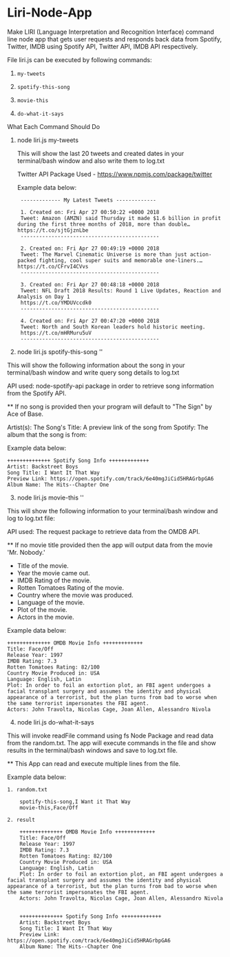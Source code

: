 # Liri-Node-App
Make LIRI (Language Interpretation and Recognition Interface) command line node app that gets user requests and responds back data from Spotify, Twitter, IMDB using Spotify API, Twitter API, IMDB API respectively.

File liri.js can be executed by following commands:

1.  `my-tweets`

2.  `spotify-this-song`

3.  `movie-this`

4.  `do-what-it-says`

What Each Command Should Do

1. node liri.js my-tweets

    This will show the last 20 tweets and created dates in your terminal/bash window and also write them to log.txt

    Twitter API Package Used - https://www.npmjs.com/package/twitter

    Example data below:
    
        ------------- My Latest Tweets -------------

        1. Created on: Fri Apr 27 00:50:22 +0000 2018
        Tweet: Amazon (AMZN) said Thursday it made $1.6 billion in profit during the first three months of 2018, more than double… https://t.co/sjtGjznLbe
        ---------------------------------------------

        2. Created on: Fri Apr 27 00:49:19 +0000 2018
        Tweet: The Marvel Cinematic Universe is more than just action-packed fighting, cool super suits and memorable one-liners.… https://t.co/CFrvI4CVvs
        ---------------------------------------------

        3. Created on: Fri Apr 27 00:48:18 +0000 2018
        Tweet: NFL Draft 2018 Results: Round 1 Live Updates, Reaction and Analysis on Day 1
        https://t.co/YMDUVccdk0
        ---------------------------------------------

        4. Created on: Fri Apr 27 00:47:20 +0000 2018
        Tweet: North and South Korean leaders hold historic meeting.
        https://t.co/mHRMuru5uV
        ---------------------------------------------

2. node liri.js spotify-this-song '<song name here>'

This will show the following information about the song in your terminal/bash window and write query song details to log.txt

API used: node-spotify-api package in order to retrieve song information from the Spotify API.

** If no song is provided then your program will default to "The Sign" by Ace of Base.

Artist(s):
The Song's Title:
A preview link of the song from Spotify:
The album that the song is from:

Example data below:

    ++++++++++++++ Spotify Song Info +++++++++++++
    Artist: Backstreet Boys
    Song Title: I Want It That Way
    Preview Link: https://open.spotify.com/track/6e40mgJiCid5HRAGrbpGA6
    Album Name: The Hits--Chapter One


3. node liri.js movie-this '<movie name here>'

This will show the following information to your terminal/bash window and log to log.txt file:

API used: The request package to retrieve data from the OMDB API.

** If no movie title provided then the app will output data from the movie 'Mr. Nobody.'

* Title of the movie.
* Year the movie came out.
* IMDB Rating of the movie.
* Rotten Tomatoes Rating of the movie.
* Country where the movie was produced.
* Language of the movie.
* Plot of the movie.
* Actors in the movie.

Example data below:

    ++++++++++++++ OMDB Movie Info +++++++++++++
    Title: Face/Off
    Release Year: 1997
    IMDB Rating: 7.3
    Rotten Tomatoes Rating: 82/100
    Country Movie Produced in: USA
    Language: English, Latin
    Plot: In order to foil an extortion plot, an FBI agent undergoes a facial transplant surgery and assumes the identity and physical appearance of a terrorist, but the plan turns from bad to worse when the same terrorist impersonates the FBI agent.
    Actors: John Travolta, Nicolas Cage, Joan Allen, Alessandro Nivola


4. node liri.js do-what-it-says

This will invoke readFile command using fs Node Package and read data from the random.txt. The app will execute commands in the file and show results in the terminal/bash windows and save to log.txt file.

** This App can read and execute multiple lines from the file.

Example data below:

    1. random.txt
    
        spotify-this-song,I Want it That Way
        movie-this,Face/Off
    
    2. result
    
        ++++++++++++++ OMDB Movie Info +++++++++++++
        Title: Face/Off
        Release Year: 1997
        IMDB Rating: 7.3
        Rotten Tomatoes Rating: 82/100
        Country Movie Produced in: USA
        Language: English, Latin
        Plot: In order to foil an extortion plot, an FBI agent undergoes a facial transplant surgery and assumes the identity and physical appearance of a terrorist, but the plan turns from bad to worse when the same terrorist impersonates the FBI agent.
        Actors: John Travolta, Nicolas Cage, Joan Allen, Alessandro Nivola
        
        
        ++++++++++++++ Spotify Song Info +++++++++++++
        Artist: Backstreet Boys
        Song Title: I Want It That Way
        Preview Link: https://open.spotify.com/track/6e40mgJiCid5HRAGrbpGA6
        Album Name: The Hits--Chapter One

        

